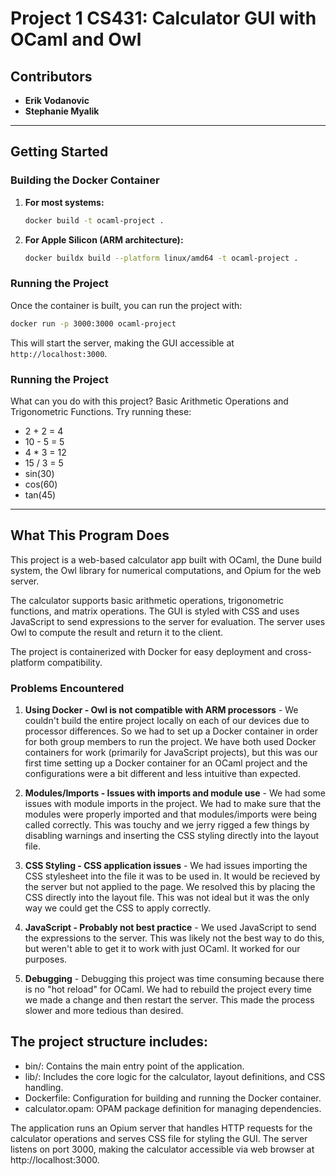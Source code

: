 # Project 1 CS431: Calculator GUI with OCaml and Owl

## Contributors

- **Erik Vodanovic**
- **Stephanie Myalik**

---

## Getting Started

### Building the Docker Container

1. **For most systems:**

   ```bash
   docker build -t ocaml-project .
   ```

2. **For Apple Silicon (ARM architecture):**
   ```bash
   docker buildx build --platform linux/amd64 -t ocaml-project .
   ```

### Running the Project

Once the container is built, you can run the project with:

```bash
docker run -p 3000:3000 ocaml-project
```

This will start the server, making the GUI accessible at `http://localhost:3000`.

### Running the Project
What can you do with this project?
Basic Arithmetic Operations and Trigonometric Functions.
Try running these:
- 2 + 2 = 4
- 10 - 5 = 5
- 4 * 3 = 12
- 15 / 3 = 5
- sin(30)
- cos(60)
- tan(45)
---

## What This Program Does
This project is a web-based calculator app built with OCaml, the Dune build system, the Owl library for numerical computations, and Opium for the web server.

The calculator supports basic arithmetic operations, trigonometric functions, and matrix operations. The GUI is styled with CSS and uses JavaScript to send expressions to the server for evaluation. The server uses Owl to compute the result and return it to the client.

The project is containerized with Docker for easy deployment and cross-platform compatibility.

### Problems Encountered

1. **Using Docker - Owl is not compatible with ARM processors** - We couldn't build the entire project locally on each of our devices due to processor differences. So we had to set up a Docker container in order for both group members to run the project. We have both used Docker containers for work (primarily for JavaScript projects), but this was our first time setting up a Docker container for an OCaml project and the configurations were a bit different and less intuitive than expected.

2. **Modules/Imports - Issues with imports and module use** - We had some issues with module imports in the project. We had to make sure that the modules were properly imported and that modules/imports were being called correctly. This was touchy and we jerry rigged a few things by disabling warnings and inserting the CSS styling directly into the layout file. 

3. **CSS Styling - CSS application issues** - We had issues importing the CSS stylesheet into the file it was to be used in. It would be recieved by the server but not applied to the page. We resolved this by placing the CSS directly into the layout file. This was not ideal but it was the only way we could get the CSS to apply correctly.

4. **JavaScript - Probably not best practice** - We used JavaScript to send the expressions to the server. This was likely not the best way to do this, but weren't able to get it to work with just OCaml. It worked for our purposes.

5. **Debugging** - Debugging this project was time consuming because there is no "hot reload" for OCaml. We had to rebuild the project every time we made a change and then restart the server. This made the process slower and more tedious than desired. 


## The project structure includes:

- bin/: Contains the main entry point of the application.
- lib/: Includes the core logic for the calculator, layout definitions, and CSS handling.
- Dockerfile: Configuration for building and running the Docker container.
- calculator.opam: OPAM package definition for managing dependencies.

The application runs an Opium server that handles HTTP requests for the calculator operations and serves CSS file for styling the GUI. The server listens on port 3000, making the calculator accessible via web browser at http://localhost:3000.

